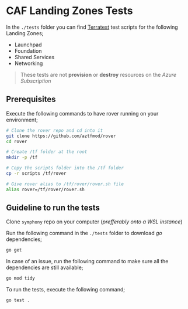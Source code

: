 # CAF Landing Zones Tests

In the `./tests` folder you can find [Terratest](https://github.com/gruntwork-io/terratest) test scripts for the following Landing Zones;

- Launchpad
- Foundation
- Shared Services
- Networking

> These tests are not **provision** or **destroy** resources on the _Azure Subscription_

## Prerequisites

Execute the following commands to have rover running on your environment;

```bash
# Clone the rover repo and cd into it
git clone https://github.com/aztfmod/rover
cd rover

# Create /tf folder at the root
mkdir -p /tf

# Copy the scripts folder into the /tf folder
cp -r scripts /tf/rover

# Give rover alias to /tf/rover/rover.sh file
alias rover=/tf/rover/rover.sh
```

## Guideline to run the tests

Clone `symphony` repo on your computer (_prefferably onto a WSL instance_)

Run the following command in the `./tests` folder to download _go_ dependencies;

```bash
go get
```

In case of an issue, run the following command to make sure all the dependencies are still available;

```bash
go mod tidy
```

To run the tests, execute the following command;

```bash
go test .
```
